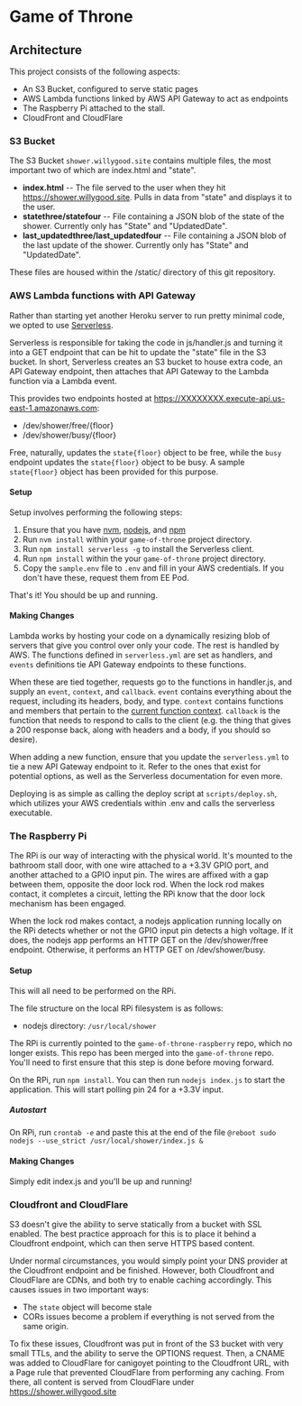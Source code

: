 # Game of Throne

## Architecture
This project consists of the following aspects:
- An S3 Bucket, configured to serve static pages
- AWS Lambda functions linked by AWS API Gateway to act as endpoints
- The Raspberry Pi attached to the stall.
- CloudFront and CloudFlare

### S3 Bucket
The S3 Bucket `shower.willygood.site` contains multiple files, the most important two of which are index.html and "state".

- **index.html** -- The file served to the user when they hit https://shower.willygood.site.  Pulls in data from "state" and displays it to the user.
- **statethree/statefour** -- File containing a JSON blob of the state of the shower.  Currently only has "State" and "UpdatedDate".
- **last_updatedthree/last_updatedfour** -- File containing a JSON blob of the last update of the shower.  Currently only has "State" and "UpdatedDate".

These files are housed within the /static/ directory of this git repository.

### AWS Lambda functions with API Gateway
Rather than starting yet another Heroku server to run pretty minimal code, we opted to use [Serverless](https://serverless.com/).

Serverless is responsible for taking the code in js/handler.js and turning it into a GET endpoint that can be hit to update the "state" file in the S3 bucket.  In short, Serverless creates an S3 bucket to house extra code, an API Gateway endpoint, then attaches that API Gateway to the Lambda function via a Lambda event.

This provides two endpoints hosted at https://XXXXXXXX.execute-api.us-east-1.amazonaws.com:
- /dev/shower/free/{floor}
- /dev/shower/busy/{floor}

Free, naturally, updates the `state{floor}` object to be free, while the `busy` endpoint updates the `state{floor}` object to be busy.  A sample `state{floor}` object has been provided for this purpose.

#### Setup
Setup involves performing the following steps:
1. Ensure that you have [nvm](https://github.com/creationix/nvm/blob/master/README.markdown#installation), [nodejs](https://nodejs.org/en/download/), and [npm](http://blog.npmjs.org/post/85484771375/how-to-install-npm)
2. Run `nvm install` within your `game-of-throne` project directory.
2. Run `npm install serverless -g` to install the Serverless client.
3. Run `npm install` within the your `game-of-throne` project directory.
4. Copy the `sample.env` file to `.env` and fill in your AWS credentials.  If you don't have these, request them from EE Pod.

That's it!  You should be up and running.

#### Making Changes
Lambda works by hosting your code on a dynamically resizing blob of servers that give you control over only your code.  The rest is handled by AWS.  The functions defined in `serverless.yml` are set as handlers, and `events` definitions tie API Gateway endpoints to these functions.

When these are tied together, requests go to the functions in handler.js, and supply an `event`, `context`, and `callback`.  `event` contains everything about the request, including its headers, body, and type.  `context` contains functions and members that pertain to the [current function context](http://docs.aws.amazon.com/lambda/latest/dg/nodejs-prog-model-context.html).  `callback` is the function that needs to respond to calls to the client (e.g. the thing that gives a 200 response back, along with headers and a body, if you should so desire).

When adding a new function, ensure that you update the `serverless.yml` to tie a new API Gateway endpoint to it.  Refer to the ones that exist for potential options, as well as the Serverless documentation for even more.

Deploying is as simple as calling the deploy script at `scripts/deploy.sh`, which utilizes your AWS credentials within .env and calls the serverless executable.

### The Raspberry Pi
The RPi is our way of interacting with the physical world.  It's mounted to the bathroom stall door, with one wire attached to a +3.3V GPIO port, and another attached to a GPIO input pin.  The wires are affixed with a gap between them, opposite the door lock rod.  When the lock rod makes contact, it completes a circuit, letting the RPi know that the door lock mechanism has been engaged.

When the lock rod makes contact, a nodejs application running locally on the RPi detects whether or not the GPIO input pin detects a high voltage.  If it does, the nodejs app performs an HTTP GET on the /dev/shower/free endpoint.  Otherwise, it performs an HTTP GET on /dev/shower/busy.

#### Setup
This will all need to be performed on the RPi.

The file structure on the local RPi filesystem is as follows:
- nodejs directory: `/usr/local/shower`

The RPi is currently pointed to the `game-of-throne-raspberry` repo, which no longer exists.  This repo has been merged into the `game-of-throne` repo.  You'll need to first ensure that this step is done before moving forward.

On the RPi, run `npm install`.  You can then run `nodejs index.js` to start the application.  This will start polling pin 24 for a +3.3V input.

##### Autostart
On RPi, run `crontab -e` and paste this at the end of the file
`@reboot sudo nodejs --use_strict /usr/local/shower/index.js &`

#### Making Changes
Simply edit index.js and you'll be up and running!  

### Cloudfront and CloudFlare
S3 doesn't give the ability to serve statically from a bucket with SSL enabled.  The best practice approach for this is to place it behind a Cloudfront endpoint, which can then serve HTTPS based content.

Under normal circumstances, you would simply point your DNS provider at the Cloudfront endpoint and be finished.  However, both Cloudfront and CloudFlare are CDNs, and both try to enable caching accordingly.  This causes issues in two important ways:
- The `state` object will become stale
- CORs issues become a problem if everything is not served from the same origin.

To fix these issues, Cloudfront was put in front of the S3 bucket with very small TTLs, and the ability to serve the OPTIONS request.  Then, a CNAME was added to CloudFlare for canigoyet pointing to the Cloudfront URL, with a Page rule that prevented CloudFlare from performing any caching.  From there, all content is served from CloudFlare under https://shower.willygood.site
